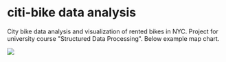 # citi-bike data analysis

City bike data analysis and visualization of rented bikes in NYC. Project for university course "Structured Data Processing".
Below example map chart.

![](https://github.com/Sernoth/citi-bike-data-analysis/blob/main/example%20charts/visualization.png?raw=true)
